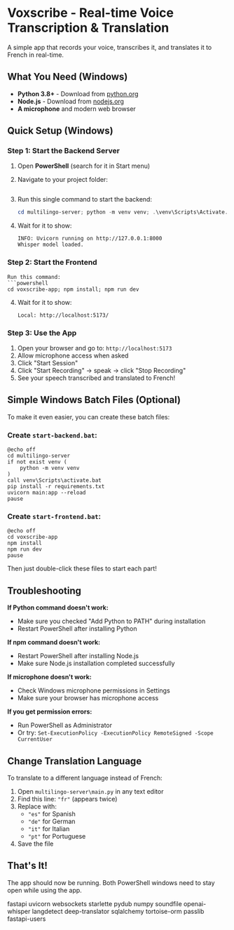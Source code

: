 # Voxscribe - Real-time Voice Transcription & Translation

A simple app that records your voice, transcribes it, and translates it to French in real-time.

## What You Need (Windows)

- **Python 3.8+** - Download from [python.org](https://www.python.org/downloads/)
- **Node.js** - Download from [nodejs.org](https://nodejs.org/)
- **A microphone** and modern web browser

## Quick Setup (Windows)

### Step 1: Start the Backend Server

1. Open **PowerShell** (search for it in Start menu)
2. Navigate to your project folder:
 
   ```

3. Run this single command to start the backend:
   ```powershell
   cd multilingo-server; python -m venv venv; .\venv\Scripts\Activate.ps1; pip install -r requirements.txt; uvicorn main:app --reload
   ```

4. Wait for it to show:
   ```
   INFO: Uvicorn running on http://127.0.0.1:8000
   Whisper model loaded.
   ```

### Step 2: Start the Frontend

   ```
 Run this command:
   ```powershell
   cd voxscribe-app; npm install; npm run dev
   ```

4. Wait for it to show:
   ```
   Local: http://localhost:5173/
   ```

### Step 3: Use the App

1. Open your browser and go to: `http://localhost:5173`
2. Allow microphone access when asked
3. Click "Start Session"
4. Click "Start Recording" → speak → click "Stop Recording"
5. See your speech transcribed and translated to French!

## Simple Windows Batch Files (Optional)

To make it even easier, you can create these batch files:

### Create `start-backend.bat`:
```batch
@echo off
cd multilingo-server
if not exist venv (
    python -m venv venv
)
call venv\Scripts\activate.bat
pip install -r requirements.txt
uvicorn main:app --reload
pause
```

### Create `start-frontend.bat`:
```batch
@echo off
cd voxscribe-app
npm install
npm run dev
pause
```

Then just double-click these files to start each part!

## Troubleshooting

**If Python command doesn't work:**
- Make sure you checked "Add Python to PATH" during installation
- Restart PowerShell after installing Python

**If npm command doesn't work:**
- Restart PowerShell after installing Node.js
- Make sure Node.js installation completed successfully

**If microphone doesn't work:**
- Check Windows microphone permissions in Settings
- Make sure your browser has microphone access

**If you get permission errors:**
- Run PowerShell as Administrator
- Or try: `Set-ExecutionPolicy -ExecutionPolicy RemoteSigned -Scope CurrentUser`

## Change Translation Language

To translate to a different language instead of French:

1. Open `multilingo-server\main.py` in any text editor
2. Find this line: `"fr"` (appears twice)
3. Replace with:
   - `"es"` for Spanish
   - `"de"` for German  
   - `"it"` for Italian
   - `"pt"` for Portuguese
4. Save the file

## That's It!

The app should now be running. Both PowerShell windows need to stay open while using the app. 

fastapi
uvicorn
websockets
starlette
pydub
numpy
soundfile
openai-whisper
langdetect
deep-translator
sqlalchemy
tortoise-orm
passlib
fastapi-users 
